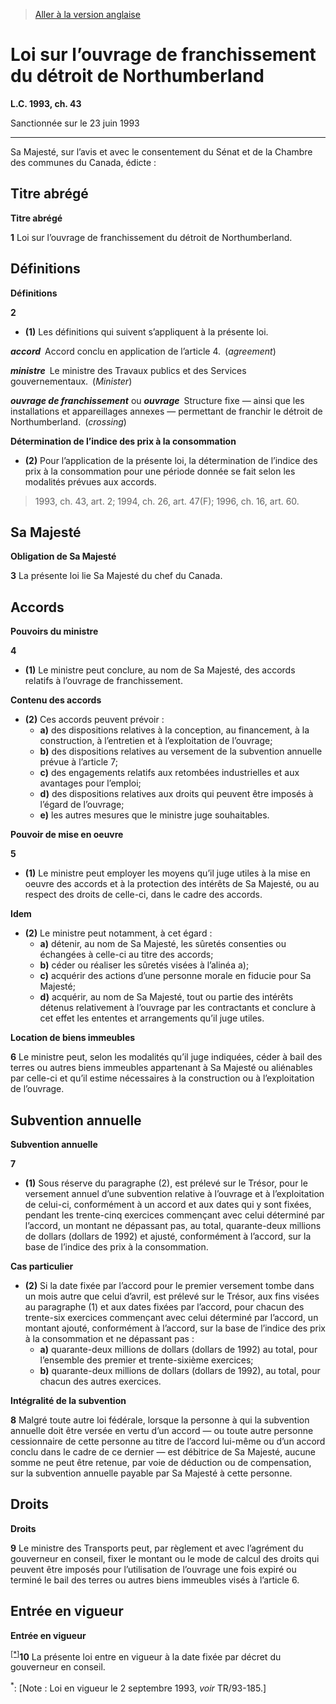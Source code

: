 > [Aller à la version anglaise](/en/Acts/Statutes%20of%20Canada/1993/c.%2043.md)

# Loi sur l’ouvrage de franchissement du détroit de Northumberland

**L.C. 1993, ch. 43**


Sanctionnée sur le 23 juin 1993

----------



Sa Majesté, sur l’avis et avec le consentement du Sénat et de la Chambre des communes du Canada, édicte :






## Titre abrégé



**Titre abrégé**

**1** Loi sur l’ouvrage de franchissement du détroit de Northumberland.




## Définitions



**Définitions**

**2** 

- **(1)** Les définitions qui suivent s’appliquent à la présente loi.

***accord*** Accord conclu en application de l’article 4. (*agreement*)

***ministre*** Le ministre des Travaux publics et des Services gouvernementaux. (*Minister*)

***ouvrage de franchissement*** ou ***ouvrage*** Structure fixe — ainsi que les installations et appareillages annexes — permettant de franchir le détroit de Northumberland. (*crossing*)

**Détermination de l’indice des prix à la consommation**

- **(2)** Pour l’application de la présente loi, la détermination de l’indice des prix à la consommation pour une période donnée se fait selon les modalités prévues aux accords.
> 1993, ch. 43, art. 2; 1994, ch. 26, art. 47(F); 1996, ch. 16, art. 60.





## Sa Majesté



**Obligation de Sa Majesté**

**3** La présente loi lie Sa Majesté du chef du Canada.




## Accords



**Pouvoirs du ministre**

**4** 

- **(1)** Le ministre peut conclure, au nom de Sa Majesté, des accords relatifs à l’ouvrage de franchissement.

**Contenu des accords**

- **(2)** Ces accords peuvent prévoir :
	- **a)** des dispositions relatives à la conception, au financement, à la construction, à l’entretien et à l’exploitation de l’ouvrage;
	- **b)** des dispositions relatives au versement de la subvention annuelle prévue à l’article 7;
	- **c)** des engagements relatifs aux retombées industrielles et aux avantages pour l’emploi;
	- **d)** des dispositions relatives aux droits qui peuvent être imposés à l’égard de l’ouvrage;
	- **e)** les autres mesures que le ministre juge souhaitables.




**Pouvoir de mise en oeuvre**

**5** 

- **(1)** Le ministre peut employer les moyens qu’il juge utiles à la mise en oeuvre des accords et à la protection des intérêts de Sa Majesté, ou au respect des droits de celle-ci, dans le cadre des accords.

**Idem**

- **(2)** Le ministre peut notamment, à cet égard :
	- **a)** détenir, au nom de Sa Majesté, les sûretés consenties ou échangées à celle-ci au titre des accords;
	- **b)** céder ou réaliser les sûretés visées à l’alinéa a);
	- **c)** acquérir des actions d’une personne morale en fiducie pour Sa Majesté;
	- **d)** acquérir, au nom de Sa Majesté, tout ou partie des intérêts détenus relativement à l’ouvrage par les contractants et conclure à cet effet les ententes et arrangements qu’il juge utiles.




**Location de biens immeubles**

**6** Le ministre peut, selon les modalités qu’il juge indiquées, céder à bail des terres ou autres biens immeubles appartenant à Sa Majesté ou aliénables par celle-ci et qu’il estime nécessaires à la construction ou à l’exploitation de l’ouvrage.




## Subvention annuelle



**Subvention annuelle**

**7** 

- **(1)** Sous réserve du paragraphe (2), est prélevé sur le Trésor, pour le versement annuel d’une subvention relative à l’ouvrage et à l’exploitation de celui-ci, conformément à un accord et aux dates qui y sont fixées, pendant les trente-cinq exercices commençant avec celui déterminé par l’accord, un montant ne dépassant pas, au total, quarante-deux millions de dollars (dollars de 1992) et ajusté, conformément à l’accord, sur la base de l’indice des prix à la consommation.

**Cas particulier**

- **(2)** Si la date fixée par l’accord pour le premier versement tombe dans un mois autre que celui d’avril, est prélevé sur le Trésor, aux fins visées au paragraphe (1) et aux dates fixées par l’accord, pour chacun des trente-six exercices commençant avec celui déterminé par l’accord, un montant ajouté, conformément à l’accord, sur la base de l’indice des prix à la consommation et ne dépassant pas :
	- **a)** quarante-deux millions de dollars (dollars de 1992) au total, pour l’ensemble des premier et trente-sixième exercices;
	- **b)** quarante-deux millions de dollars (dollars de 1992), au total, pour chacun des autres exercices.




**Intégralité de la subvention**

**8** Malgré toute autre loi fédérale, lorsque la personne à qui la subvention annuelle doit être versée en vertu d’un accord — ou toute autre personne cessionnaire de cette personne au titre de l’accord lui-même ou d’un accord conclu dans le cadre de ce dernier — est débitrice de Sa Majesté, aucune somme ne peut être retenue, par voie de déduction ou de compensation, sur la subvention annuelle payable par Sa Majesté à cette personne.




## Droits



**Droits**

**9** Le ministre des Transports peut, par règlement et avec l’agrément du gouverneur en conseil, fixer le montant ou le mode de calcul des droits qui peuvent être imposés pour l’utilisation de l’ouvrage une fois expiré ou terminé le bail des terres ou autres biens immeubles visés à l’article 6.




## Entrée en vigueur



**Entrée en vigueur**

<sup><a href='#N-26.5_fr_1'>[*]</a></sup>**10** La présente loi entre en vigueur à la date fixée par décret du gouverneur en conseil.

<a name='N-26.5_fr_1'><sup>*</sup></a>: [Note : Loi en vigueur le 2 septembre 1993, *voir* TR/93-185.]<br />


